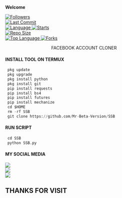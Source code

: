 
____Welcome____


<a href="https://github.com/Sarfraz-Ssb/followers">
<img title="Followers" src="https://img.shields.io/github/followers/Sarfraz-Ssb?label=Followers&color=green&style=flat-square"></a>

<br>
  <a href="https://github.com/Sarfraz-Ssb/termux-style/stargazers/">
  <a href="https://github.com/Sarfraz-Ssb/SSB">
    <img alt="Last Commit" src="https://img.shields.io/github/last-commit/Sarfraz-Ssb/SSB.svg"/>
  </a>
<br>
  <a href="https://github.com/Sarfraz-Ssb/SSB">
    <img alt="Language" src="https://img.shields.io/github/languages/count/Sarfraz-Ssb/SSB.svg"/>
  </a>
  <a href="https://github.com/Sarfraz-Ssb/SSB">
    <img alt="Starts" src="https://img.shields.io/github/stars/Sarfraz-Ssb/SSB.svg"/>
  </a>
<br>
<a href="https://github.com/Sarfraz-Ssb/SSB">
    <img alt="Repo Size" src="https://img.shields.io/github/repo-size/Sarfraz-Ssb/SSB.svg"/>
  </a>
<br>
<a href="https://github.com/Sarfraz-Ssb/SSB">
    <img alt="Top Language" src="https://img.shields.io/github/languages/top/Sarfraz-Ssb/SSB.svg"/> <a                                                                                                        href="https://github.com/Azim-vau/fcpromax">
    <img alt="Forks" src="https://img.shields.io/github/forks/Sarfraz-Ssb/SSB.svg"/>
  </a>
</div>

</br>
<p align="center">
      FACEBOOK ACCOUNT CLONER
</p>
  
#### INSTALL TOOL ON TERMUX
```python
 pkg update
 pkg upgrade
 pkg install python
 pkg install git
 pip install requests
 pip install bs4
 pip install futures
 pip install mechanize
 cd $HOME 
 rm -rf SSB
 git clone https://github.com/Mr-Beta-Version/SSB
```
#### RUN SCRIPT
```python
 cd SSB
 python SSB.py
```


#### MY SOCIAL MEDIA

[![](https://img.shields.io/badge/Github-black?logo=Github&logoColor=red&labelColor=black)](https://github.com/Sarfraz-Ssb) <br>
[![](https://img.shields.io/badge/Facebook-black?logo=Facebook&logoColor=red&labelColor=blue)](https://www.facebook.com/sarfraz.baloch.07) <br>
[![](https://img.shields.io/badge/Facebook-black?logo=Facebook&logoColor=yellow&labelColor=red)](https://facebook.com/groups/3017062245271082/) <br>

<h2> THANKS FOR VISIT <h2\>
